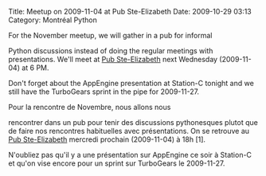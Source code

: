 Title: Meetup on 2009-11-04 at Pub Ste-Elizabeth
Date: 2009-10-29 03:13
Category: Montréal Python

<!--:en-->For the November meetup, we will gather in a pub for informal
Python discussions instead of doing the regular meetings with
presentations. We'll meet at [Pub Ste-Elizabeth][] next Wednesday
(2009-11-04) at 6 PM.

Don't forget about the AppEngine presentation at Station-C tonight and
we still have the TurboGears sprint in the pipe for 2009-11-27.
<!--:--><!--:fr-->Pour la rencontre de Novembre, nous allons nous
rencontrer dans un pub pour tenir des discussions pythonesques plutot
que de faire nos rencontres habituelles avec présentations. On se
retrouve au [Pub Ste-Elizabeth][] mercredi prochain (2009-11-04) à 18h
[1].

N'oubliez pas qu'il y a une présentation sur AppEngine ce soir à
Station-C et qu'on vise encore pour un sprint sur TurboGears le
2009-11-27. <!--:-->

  [Pub Ste-Elizabeth]: http://beeradvocate.com/beer/profile/10019
